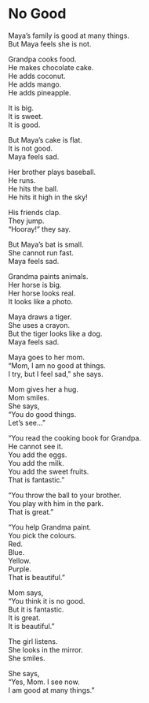 # No Good
Maya’s family is good at many things.  
But Maya feels she is not.

Grandpa cooks food.  
He makes chocolate cake.  
He adds coconut.  
He adds mango.  
He adds pineapple.

It is big.   
It is sweet.   
It is good.

But Maya’s cake is flat.  
It is not good.  
Maya feels sad.

Her brother plays baseball.  
He runs.   
He hits the ball.  
He hits it high in the sky\!

His friends clap.   
They jump.  
“Hooray\!” they say.

But Maya’s bat is small.  
She cannot run fast.  
Maya feels sad.

Grandma paints animals.  
Her horse is big.  
Her horse looks real.  
It looks like a photo.

Maya draws a tiger.  
She uses a crayon.  
But the tiger looks like a dog.  
Maya feels sad.

Maya goes to her mom.  
“Mom, I am no good at things.  
I try, but I feel sad,” she says.

Mom gives her a hug.  
Mom smiles.  
She says,  
“You do good things.  
Let’s see…”

“You read the cooking book for Grandpa.  
He cannot see it.  
You add the eggs.  
You add the milk.  
You add the sweet fruits.  
That is fantastic.”

“You throw the ball to your brother.  
You play with him in the park.  
That is great.”

“You help Grandma paint.  
You pick the colours.  
Red.  
Blue.   
Yellow.   
Purple.  
That is beautiful.”

Mom says,  
“You think it is no good.  
But it is fantastic.  
It is great.  
It is beautiful.”

The girl listens.  
She looks in the mirror.  
She smiles.

She says,  
“Yes, Mom. I see now.  
I am good at many things.”  
